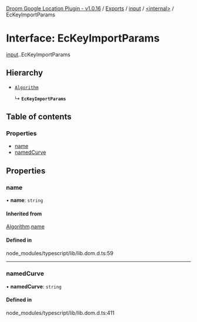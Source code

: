 [Droom Google Location Plugin - v1.0.16](../README.md) / [Exports](../modules.md) / [input](../modules/input.md) / [<internal\>](../modules/input._internal_.md) / EcKeyImportParams

# Interface: EcKeyImportParams

[input](../modules/input.md).[<internal>](../modules/input._internal_.md).EcKeyImportParams

## Hierarchy

- [`Algorithm`](input._internal_.Algorithm.md)

  ↳ **`EcKeyImportParams`**

## Table of contents

### Properties

- [name](input._internal_.EcKeyImportParams.md#name)
- [namedCurve](input._internal_.EcKeyImportParams.md#namedcurve)

## Properties

### name

• **name**: `string`

#### Inherited from

[Algorithm](input._internal_.Algorithm.md).[name](input._internal_.Algorithm.md#name)

#### Defined in

node_modules/typescript/lib/lib.dom.d.ts:59

___

### namedCurve

• **namedCurve**: `string`

#### Defined in

node_modules/typescript/lib/lib.dom.d.ts:411
